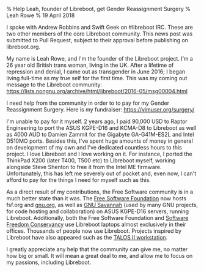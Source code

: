 % Help Leah, founder of Libreboot, get Gender Reassignment Surgery
% Leah Rowe
% 19 April 2018

I spoke with Andrew Robbins and Swift Geek on #libreboot IRC. These are two
other members of the core Libreboot community. This news post was submitted to
Pull Request, subject to their approval before publishing on libreboot.org.

My name is Leah Rowe, and I'm the founder of the Libreboot project. I’m a 26
year old British trans woman, living in the UK. After a lifetime of
repression and denial, I came out as transgender in June 2016; I
began living full-time as my true self for the first time. This was my coming
out message to the Libreboot community:
<https://lists.nongnu.org/archive/html/libreboot/2016-05/msg00004.html>

I need help from the community in order to to pay for my Gender Reassignment
Surgery. Here is my fundraiser:
<https://vimuser.org/surgery/>

I'm unable to pay for it myself. 2 years ago, I paid 90,000 USD to Raptor
Engineering to port the ASUS KGPE-D16 and KCMA-D8 to Libreboot as well as 4000
AUD to Damien Zammit for the Gigabyte GA-G41M-ES2L and Intel D510MO ports.
Besides this, I've spent huge amounts of money in general on development of my
own and I've dedicated countless hours to this project. I love Libreboot
and I love working on it. For instance, I ported the ThinkPad X200 (later T400,
T500 etc) to Libreboot myself, working alongside Steve Shenton to free it from
the Intel ME firmware. Unfortunately, this has left me severely out of pocket
and, even now, I can't afford to pay for the things I need for myself such as
this.

As a direct result of my contributions, the Free Software community is in a
much better state than it was.
The [Free Software Foundation](https://www.fsf.org/) now hosts fsf.org and
[gnu.org](https://www.gnu.org/), as well as
[GNU Savannah](https://savannah.gnu.org/) (used by many GNU projects, for code
hosting and collaboration) on ASUS KGPE-D16
servers, running Libreboot. Additionally, both the Free Software Foundation and
[Software Freedom Conservancy](https://sfconservancy.org/) use Libreboot laptops
almost exclusively in their offices. Thousands of people now use Libreboot.
Projects inspired by Libreboot have also appeared such as the
[TALOS II workstation](https://www.raptorcs.com/TALOSII/).

I greatly appreciate any help that the community can give me, no matter how
big or small. It will mean a great deal to me, and allow me to focus on my
passions, including Libreboot.
